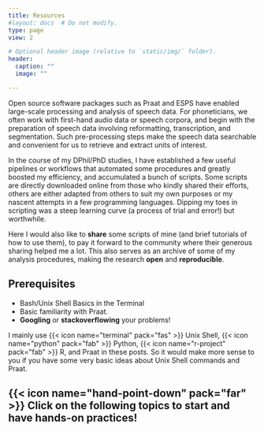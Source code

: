 ```yaml
---
title: Resources
#layout: docs  # Do not modify.
type: page
view: 2

# Optional header image (relative to `static/img/` folder).
header:
  caption: ""
  image: ""

---
```


Open source software packages such as Praat and ESPS have enabled large-scale processing and analysis of speech data. For phoneticians, we often work with first-hand audio data or speech corpora, and begin with the preparation of speech data involving reformatting, transcription, and segmentation. Such pre-processing steps make the speech data searchable and convenient for us to retrieve and extract units of interest.

In the course of my DPhil/PhD studies, I have established a few useful pipelines or workflows that automated some procedures and greatly boosted my efficiency, and accumulated a bunch of scripts. Some scripts are directly downloaded online from those who kindly shared their efforts, others are either adapted from others to suit my own purposes or my nascent attempts in a few programming languages. Dipping my toes in scripting was a steep learning curve (a process of trial and error!) but worthwhile. 

Here I would also like to **share** some scripts of mine (and brief tutorials of how to use them), to pay it forward to the community where their generous sharing helped me a lot. This also serves as an archive of some of my analysis procedures, making the research **open** and **reproducible**.

## Prerequisites
* Bash/Unix Shell Basics in the Terminal
* Basic familiarity with Praat.
* **Googling** or **stackoverflowing** your problems!

I mainly use {{< icon name="terminal" pack="fas" >}} Unix Shell,
{{< icon name="python" pack="fab" >}} Python, {{< icon name="r-project" pack="fab" >}} R, and Praat in these posts. So it would make more sense to you if you have some very basic ideas about Unix Shell commands and Praat. 

## {{< icon name="hand-point-down" pack="far" >}} Click on the following topics to start and have hands-on practices!
